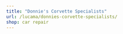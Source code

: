 ```yaml
---
title: "Donnie's Corvette Specialists"
url: /lucama/donnies-corvette-specialists/
shop: car repair
---
```

